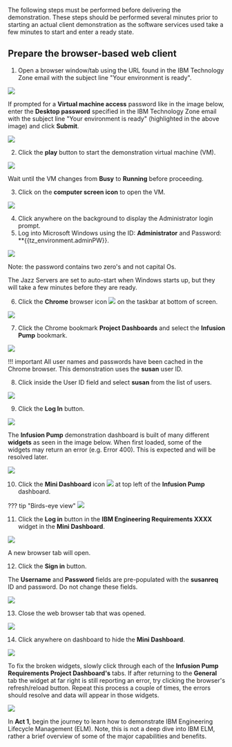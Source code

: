 The following steps must be performed before delivering the demonstration. These steps should be performed several minutes prior to starting an actual client demonstration as the software services used take a few minutes to start and enter a ready state.

## Prepare the browser-based web client

1. Open a browser window/tab using the URL found in the IBM Technology Zone email with the subject line "Your environment is ready".

![](_attachments/TZURL.png)

If prompted for a **Virtual machine access** password like in the image below, enter the **Desktop password** specified in the IBM Technology Zone email with the subject line "Your environment is ready" (highlighted in the above image) and click **Submit**.

![](_attachments/TZVMPassword.png)

2. Click the **play** button to start the demonstration virtual machine (VM).

![](_attachments/TZVM.png)

Wait until the VM changes from **Busy** to **Running** before proceeding.

3. Click on the **computer screen icon** to open the VM.

![](_attachments/TZVMReady.png)

4. Click anywhere on the background to display the Administrator login prompt.
5. Log into Microsoft Windows using the ID: **Administrator** and Password: **{{tz_environment.adminPW}}.

![](_attachments/AdminLogin.png)

Note: the password contains two zero's and not capital Os.

The Jazz Servers are set to auto-start when Windows starts up, but they will take a few minutes before they are ready.

6. Click the **Chrome** browser icon ![](_attachments/ChromeIcon.png) on the taskbar at bottom of screen.

![](_attachments/WindowsTaskBar.png)

7. Click the Chrome bookmark **Project Dashboards** and select the **Infusion Pump** bookmark.

![](_attachments/ChromeBookmark.png)

!!! important
    All user names and passwords have been cached in the Chrome browser. This demonstration uses the **susan** user ID.

8. Click inside the User ID field and select **susan** from the list of users.

![](_attachments/SelectUser.png)

9. Click the **Log In** button.

![](_attachments/LoginIn.png)

The **Infusion Pump** demonstration dashboard is built of many different **widgets** as seen in the image below. When first loaded, some of the widgets may return an error (e.g. Error 400). This is expected and will be resolved later.

![](_attachments/WidgetError.png)

10. Click the **Mini Dashboard** icon ![](_attachments/MiniDashboardIcon.png) at top left of the **Infusion Pump** dashboard.

??? tip "Birds-eye view"
   ![](_attachments/Dashboard-MiniDashboard.png)

11. Click the **Log in** button in the **IBM Engineering Requirements XXXX** widget in the **Mini Dashboard**.

![](_attachments/SignInMiniDashboard.png)

A new browser tab will open.

12. Click the **Sign in** button.

The **Username** and **Password** fields are pre-populated with the **susanreq** ID and password. Do not change these fields.

![](_attachments/LoginMiniDashboards.png)

13. Close the web browser tab that was opened.

![](_attachments/CloseBrowserTab.png)

14. Click anywhere on dashboard to hide the **Mini Dashboard**.

![](_attachments/CompleteDashboard.png)

<!-- At this point the **Infusion Pump** dashboard should be fully loaded with out errors. If not, wait a minute and click the browser refresh icon ![](_attachments/ChromeRefresh.png). Repeat if necessary. -->
To fix the broken widgets, slowly click through each of the **Infusion Pump Requirements Project Dashboard's** tabs. If after returning to the **General** tab the widget at far right is still reporting an error, try clicking the browser's refresh/reload button. Repeat this process a couple of times, the errors should resolve and data will appear in those widgets.

![](_attachments/WidgetError2.png)

In **Act 1**, begin the journey to learn how to demonstrate IBM Engineering Lifecycle Management (ELM). Note, this is not a deep dive into IBM ELM, rather a brief overview of some of the major capabilities and benefits.
